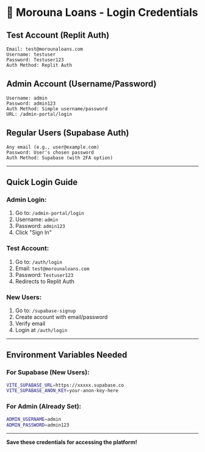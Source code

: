 # 🔑 Morouna Loans - Login Credentials

## Test Account (Replit Auth)
```
Email: test@morounaloans.com
Username: testuser
Password: Testuser123
Auth Method: Replit Auth
```

## Admin Account (Username/Password)
```
Username: admin
Password: admin123
Auth Method: Simple username/password
URL: /admin-portal/login
```

## Regular Users (Supabase Auth)
```
Any email (e.g., user@example.com)
Password: User's chosen password
Auth Method: Supabase (with 2FA option)
```

---

## Quick Login Guide

### **Admin Login:**
1. Go to: `/admin-portal/login`
2. Username: `admin`
3. Password: `admin123`
4. Click "Sign In"

### **Test Account:**
1. Go to: `/auth/login`
2. Email: `test@morounaloans.com`
3. Password: `Testuser123`
4. Redirects to Replit Auth

### **New Users:**
1. Go to: `/supabase-signup`
2. Create account with email/password
3. Verify email
4. Login at `/auth/login`

---

## Environment Variables Needed

### For Supabase (New Users):
```bash
VITE_SUPABASE_URL=https://xxxxx.supabase.co
VITE_SUPABASE_ANON_KEY=your-anon-key-here
```

### For Admin (Already Set):
```bash
ADMIN_USERNAME=admin
ADMIN_PASSWORD=admin123
```

---

**Save these credentials for accessing the platform!**
